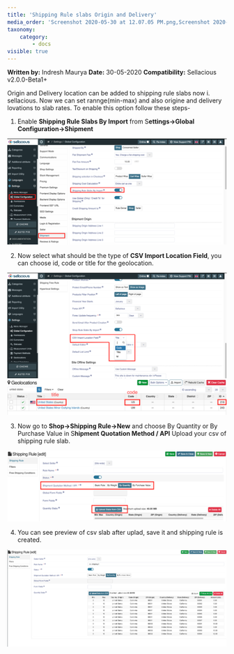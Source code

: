 ```yaml
---
title: 'Shipping Rule slabs Origin and Delivery'
media_order: 'Screenshot 2020-05-30 at 12.07.05 PM.png,Screenshot 2020-05-30 at 12.18.51 PM.png,Screenshot 2020-05-30 at 12.12.20 PM.png,Screenshot 2020-05-30 at 11.50.52 AM.png,Screenshot 2020-05-30 at 12.30.22 PM.png'
taxonomy:
    category:
        - docs
visible: true
---
```


**Written by:** Indresh Maurya
**Date:** 30-05-2020
**Compatibility:** Sellacious v2.0.0-Beta1+

Origin and Delivery location can be added to shipping rule slabs now i. sellacious. Now we can set rannge(min-max) and also origine and delivery lovations to slab rates. To enable this option follow these steps-

1. Enable **Shipping Rule Slabs By Import** from S**ettings->Global Configuration->Shipment** 

![](Screenshot%202020-05-30%20at%2012.07.05%20PM.png)

2. Now select what should be the type of **CSV Import Location Field**, you can choose id, code or title for the geolocation.

![](Screenshot%202020-05-30%20at%2012.12.20%20PM.png)
![](Screenshot%202020-05-30%20at%2012.18.51%20PM.png)

3. Now go to **Shop->Shipping Rule->New** and choose By Quantity or By Purchase Value in S**hipment Quotation Method / API** Upload your csv of shipping rule slab.

![](Screenshot%202020-05-30%20at%2012.30.22%20PM.png)

4. You can see preview of csv slab after uplad, save it and shipping rule is created.

![](Screenshot%202020-05-30%20at%2011.50.52%20AM.png)